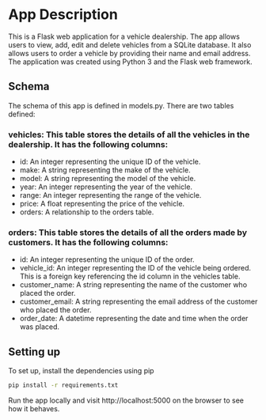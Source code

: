 # App Description

This is a Flask web application for a vehicle dealership. The app allows users to view, add, edit and delete vehicles from a SQLite database. It also allows users to order a vehicle by providing their name and email address. The application was created using Python 3 and the Flask web framework.

## Schema

The schema of this app is defined in models.py. There are two tables defined:

### vehicles: This table stores the details of all the vehicles in the dealership. It has the following columns:
- id: An integer representing the unique ID of the vehicle.
- make: A string representing the make of the vehicle.
- model: A string representing the model of the vehicle.
- year: An integer representing the year of the vehicle.
- range: An integer representing the range of the vehicle.
- price: A float representing the price of the vehicle.
- orders: A relationship to the orders table.


### orders: This table stores the details of all the orders made by customers. It has the following columns:

- id: An integer representing the unique ID of the order.
- vehicle_id: An integer representing the ID of the vehicle being ordered. This is a foreign key referencing the id column in the vehicles table.
- customer_name: A string representing the name of the customer who placed the order.
- customer_email: A string representing the email address of the customer who placed the order.
- order_date: A datetime representing the date and time when the order was placed.

 ## Setting up
 To set up, install the dependencies using pip
 ```sh
 pip install -r requirements.txt
 ```
Run the app locally and visit http://localhost:5000 on the browser to see how it behaves.


